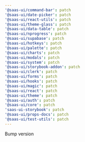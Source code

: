 ```yaml
---
'@saas-ui/command-bar': patch
'@saas-ui/date-picker': patch
'@saas-ui/react-utils': patch
'@saas-ui/theme-glass': patch
'@saas-ui/data-table': patch
'@saas-ui/nprogress': patch
'@saas-ui/supabase': patch
'@saas-ui/hotkeys': patch
'@saas-ui/palette': patch
'@saas-ui/charts': patch
'@saas-ui/modals': patch
'@saas-ui/system': patch
'@saas-ui/storybook-addon': patch
'@saas-ui/clerk': patch
'@saas-ui/forms': patch
'@saas-ui/hooks': patch
'@saas-ui/magic': patch
'@saas-ui/react': patch
'@saas-ui/theme': patch
'@saas-ui/auth': patch
'@saas-ui/core': patch
'saas-ui-storybook': patch
'@saas-ui/props-docs': patch
'@saas-ui/test-utils': patch
---
```


Bump version
